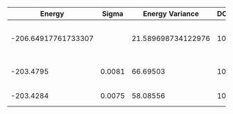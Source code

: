 | Energy              | Sigma  | Energy Variance    | DOF | Einf | Method                       | Reference |
|---------------------|--------|--------------------|-----|------|------------------------------|-----------|
| -206.64917761733307 |        | 21.589698734122976 | 100 | 0    | DMRG (bond dimension = 1024) | [code](https://github.com/varbench/methods/blob/main/scripts/J1J2/square_100_P_0.4/dmrg.sh) |
| -203.4795           | 0.0081 | 66.69503           | 100 | 0    | RBM (alpha = 1)              | [code](https://github.com/varbench/methods/blob/main/scripts/J1J2/square_100_P_0.4/vmc_rbm.sh) |
| -203.4284           | 0.0075 | 58.08556           | 100 | 0    | Jastrow baseline             | [code](https://github.com/varbench/methods/blob/main/scripts/J1J2/square_100_P_0.4/vmc_jastrow.sh) |
